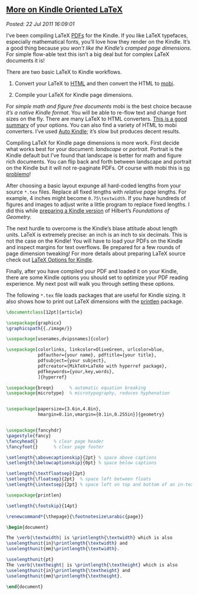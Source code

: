  
[More on Kindle Oriented LaTeX](https://bakerjd99.wordpress.com/2011/07/22/more-on-kindle-oriented-latex/)
---------------------------------------------------------------------------------------------------------

*Posted: 22 Jul 2011 16:09:01*

I’ve been compiling LaTeX [PDFs](https://www.fileinfo.com/extension/pdf)
for the Kindle. If you like LaTeX typefaces, especially mathematical
fonts, you’ll love how they render on the Kindle. It’s a good thing
because *you won’t like the Kindle’s cramped page dimensions.* For
simple flow-able text this isn’t a big deal but for complex LaTeX
documents it is!

There are two basic LaTeX to Kindle workflows.

1.  Convert your LaTeX to [HTML](https://www.fileinfo.com/extension/html)
    and then convert the HTML to
    [mobi](https://pcsupport.about.com/od/fileextensions/f/mobifile.htm).

2.  Compile your LaTeX for Kindle page dimensions.

For *simple math and figure free documents* mobi is the best choice
because *it’s a native Kindle format*. You will be able to re-flow text
and change font sizes on the fly. There are many LaTeX to HTML
converters. [This is a good summary](https://enc.com.au/docs/latexhtml/)
of your options. You can also find a variety of HTML to mobi converters.
I’ve used [Auto Kindle](https://sourceforge.net/projects/autokindle/);
it’s slow but produces decent results.

Compiling LaTeX for Kindle page dimensions is more work. First decide
what works best for your document: *landscape* or *portrait*. Portrait
is the Kindle default but I’ve found that landscape is better for math
and figure rich documents. You can flip back and forth between landscape
and portrait on the Kindle but it will not re-paginate PDFs. Of course
with mobi this is [no
problemo](https://www.youtube.com/watch?v=4QWfrxYt9DQ\&NR=1)!

After choosing a basic layout expunge all hard-coded lengths from your
source `*.tex` files. Replace all fixed lengths with *relative page*
lengths. For example, 4 inches might become `0.75\textwidth`. If you
have hundreds of figures and images to adjust write a little program to
replace fixed lengths. I did this while [preparing a Kindle
version](https://bakerjd99.wordpress.com/2011/07/12/open-source-hilbert-for-the-kindle/)
of Hilbert’s *Foundations of Geometry.*

The next hurdle to overcome is the Kindle’s blase attitude about length
units. LaTeX is extremely precise: an inch is an inch to six decimals.
This is not the case on the Kindle! You will have to load your PDFs on
the Kindle and inspect margins for text overflows. Be prepared for a few
rounds of page dimension tweaking! For more details about preparing
LaTeX source check out [LaTeX Options for
Kindle](https://www.faqoverflow.com/tex/16735.html).

Finally, after you have compiled your PDF and loaded it on your Kindle,
there are some Kindle options you should set to optimize your PDF
reading experience. My next post will walk you through setting these
options.

The following `*.tex` file loads packages that are useful for Kindle
sizing. It also shows how to print out LaTeX dimensions with the
[printlen](https://www.ctan.org/pkg/printlen) package.

```LATEX
\documentclass[12pt]{article}

\usepackage{graphicx}
\graphicspath{{./image/}}

\usepackage[usenames,dvipsnames]{color}

\usepackage[colorlinks, linkcolor=OliveGreen, urlcolor=blue,
			pdfauthor={your name}, pdftitle={your title},
			pdfsubject={your subject},
			pdfcreator={MikTeX+LaTeXe with hyperref package},
			pdfkeywords={your,key,words},
			]{hyperref}

\usepackage{breqn}      % automatic equation breaking
\usepackage{microtype}  % microtypography, reduces hyphenation


\usepackage[papersize={3.6in,4.8in},
			hmargin=0.1in,vmargin={0.1in,0.255in}]{geometry}


\usepackage{fancyhdr}
\pagestyle{fancy}
\fancyhead{}      % clear page header
\fancyfoot{}      % clear page footer

\setlength{\abovecaptionskip}{2pt} % space above captions
\setlength{\belowcaptionskip}{0pt} % space below captions

\setlength{\textfloatsep}{2pt} 
\setlength{\floatsep}{2pt}  % space left between floats
\setlength{\intextsep}{2pt} % space left on top and bottom of an in-text float

\usepackage{printlen}

\setlength{\footskip}{14pt}

\renewcommand*{\thepage}{\footnotesize\arabic{page}}

\begin{document}

The \verb|\textwidth| is \printlength{\textwidth} which is also
\uselengthunit{in}\printlength{\textwidth} and
\uselengthunit{mm}\printlength{\textwidth}.

\uselengthunit{pt}
The \verb|\textheight| is \printlength{\textheight} which is also
\uselengthunit{in}\printlength{\textheight} and
\uselengthunit{mm}\printlength{\textheight}.

\end{document}
```
